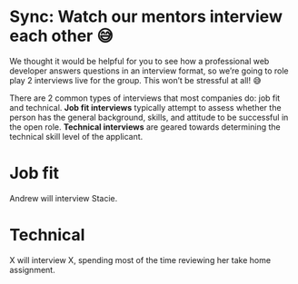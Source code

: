 # Sync: Watch our mentors interview each other 😅

We thought it would be helpful for you to see how a professional web developer answers questions in an interview format, so we’re going to role play 2 interviews live for the group. This won’t be stressful at all! 😅

There are 2 common types of interviews that most companies do: job fit and technical. **Job fit interviews** typically attempt to assess whether the person has the general background, skills, and attitude to be successful in the open role. **Technical interviews** are geared towards determining the technical skill level of the applicant.

# Job fit

Andrew will interview Stacie.

# Technical

X will interview X, spending most of the time reviewing her take home assignment.

